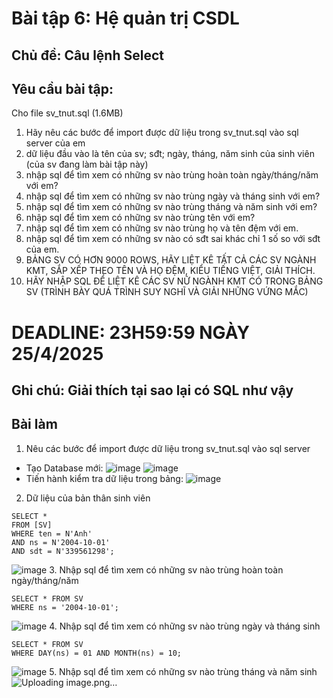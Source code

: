 # Bài tập 6: Hệ quản trị CSDL
## Chủ đề: Câu lệnh Select
## Yêu cầu bài tập: 
Cho file sv_tnut.sql (1.6MB)
1. Hãy nêu các bước để import được dữ liệu trong sv_tnut.sql vào sql server của em
2. dữ liệu đầu vào là tên của sv; sđt; ngày, tháng, năm sinh của sinh viên (của sv đang làm bài tập này)
3. nhập sql để tìm xem có những sv nào trùng hoàn toàn ngày/tháng/năm với em?
4. nhập sql để tìm xem có những sv nào trùng ngày và tháng sinh với em?
5. nhập sql để tìm xem có những sv nào trùng tháng và năm sinh với em?
6. nhập sql để tìm xem có những sv nào trùng tên với em?
7. nhập sql để tìm xem có những sv nào trùng họ và tên đệm với em.
8. nhập sql để tìm xem có những sv nào có sđt sai khác chỉ 1 số so với sđt của em.
9. BẢNG SV CÓ HƠN 9000 ROWS, HÃY LIỆT KÊ TẤT CẢ CÁC SV NGÀNH KMT, SẮP XẾP THEO TÊN VÀ HỌ ĐỆM, KIỂU TIẾNG  VIỆT, GIẢI THÍCH.
10. HÃY NHẬP SQL ĐỂ LIỆT KÊ CÁC SV NỮ NGÀNH KMT CÓ TRONG BẢNG SV (TRÌNH BÀY QUÁ TRÌNH SUY NGHĨ VÀ GIẢI NHỮNG VỨNG MẮC)

# DEADLINE: 23H59:59 NGÀY 25/4/2025

## Ghi chú: Giải thích tại sao lại có SQL như vậy
## Bài làm
1. Nêu các bước để import được dữ liệu trong sv_tnut.sql vào sql server
- Tạo Database mới:
![image](https://github.com/user-attachments/assets/6877c666-dc77-4963-ad76-3447b416856b)
![image](https://github.com/user-attachments/assets/d2f24585-899e-4c32-853c-b4c3b4a6d693)
- Tiến hành kiểm tra dữ liệu trong bảng:
![image](https://github.com/user-attachments/assets/2ba55dac-6e29-4f5a-a415-5768bff77267)
2. Dữ liệu của bản thân sinh viên
```
SELECT *
FROM [SV]
WHERE ten = N'Anh'
AND ns = N'2004-10-01'
AND sdt = N'339561298';
```
![image](https://github.com/user-attachments/assets/c5a771e2-e3cc-4ec6-9230-c2ded2ad6751)
3. Nhập sql để tìm xem có những sv nào trùng hoàn toàn ngày/tháng/năm
```
SELECT * FROM SV
WHERE ns = '2004-10-01';
```
![image](https://github.com/user-attachments/assets/bd719e6f-33e4-4d4d-ab3b-1d9851c59223)
4. Nhập sql để tìm xem có những sv nào trùng ngày và tháng sinh
```
SELECT * FROM SV
WHERE DAY(ns) = 01 AND MONTH(ns) = 10;
```
![image](https://github.com/user-attachments/assets/9d5aab58-d0e3-424f-9100-d695dd846086)
5. Nhập sql để tìm xem có những sv nào trùng tháng và năm sinh
![Uploading image.png…]()



